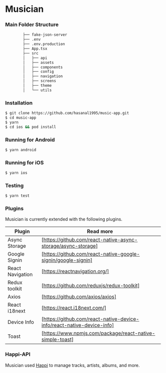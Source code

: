 # Musician
### Main Folder Structure
```bash
        ├── fake-json-server
        ├── .env
        ├── .env.production
        ├── App.tsx
        ├── src
        │   ├── api
        │   ├── assets
        │   ├── components
        │   ├── config
        │   ├── navigation
        │   ├── screens
        │   ├── theme
        │   └── utils
```
### Installation
```sh
$ git clone https://github.com/hasanal1995/music-app.git
$ cd music-app
$ yarn
$ cd ios && pod install
```
### Running for Android
```sh
$ yarn android
```
### Running for iOS
```sh
$ yarn ios
```

### Testing
```sh
$ yarn test
```
### Plugins

Musician is currently extended with the following plugins.

| Plugin | Read more |
| ------ | ------ |
| Async Storage | [https://github.com/react-native-async-storage/async-storage]
| Google Signin | [https://github.com/react-native-google-signin/google-signin]
| React Navigation | [https://reactnavigation.org/]
| Redux toolkit | [https://github.com/reduxjs/redux-toolkit]
| Axios | [https://github.com/axios/axios]
| React i18next | [https://react.i18next.com/]
| Device Info | [https://github.com/react-native-device-info/react-native-device-info]
| Toast | [https://www.npmjs.com/package/react-native-simple-toast]

### Happi-API
Musician used [Happi](https://happi.dev/docs/music) to manage tracks, artists, albums, and more.
